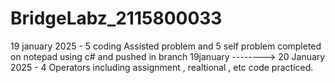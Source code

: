 # BridgeLabz_2115800033
19 january 2025 - 5 coding Assisted problem and 5 self problem completed on notepad using c# and pushed in branch 19january --------> 
20 January 2025 - 4 Operators including assignment , realtional , etc code practiced.
